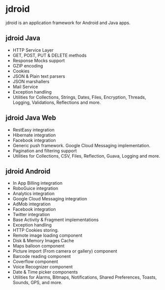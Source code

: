 jdroid
======

jdroid is an application framework for Android and Java apps.

jdroid Java
-----------
* HTTP Service Layer
 * GET, POST, PUT & DELETE methods
 * Response Mocks support
 * GZIP encoding
 * Cookies
* JSON & Plain text parsers
* JSON marshallers
* Mail Service
* Exception handling
* Utilities for Collections, Strings, Dates, Files, Encryption, Threads, Logging, Validations, Reflections and more.

jdroid Java Web
---------------
* RestEasy integration
* Hibernate integration
* Facebook integration
* Generic push framework. Google Cloud Messaging implementation.
* Pagination and filtering support
* Utilities for Collections, CSV, Files, Reflection, Guava, Logging and more.

jdroid Android
--------------
* In App Billing integration
* RoboGuice integration
* Analytics integration
* Google Cloud Messaging integration
* AdMob integration
* Facebook integration
* Twitter integration
* Base Activity & Fragment implementations
* Exception handling
* HTTP Cookies storing.
* Remote image loading component
* Disk & Memory Images Cache
* Maps balloon component
* Picture import (From camera or gallery) component
* Barcode reading component
* Coverflow component
* Voice Recognizer component
* Date & Time picker components
* Utilities for Alarms, Bitmaps, Notifications, Shared Preferences, Toasts, Sounds, GPS, and more.
